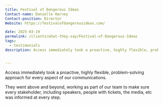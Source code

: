 ```yaml
---
title: Festival of Dangerous Ideas
Contact-name: Danielle Harvey
Contact-position: Director
Website: https://festivalofdangerousideas.com/

date: 2025-03-19
permalink: /clients/what-they-say/Festival-of-Dangerous-Ideas
tags:
  - testimonials
description: Access immediately took a proactive, highly flexible, problem-solving approach for every aspect of our communications.


---
```


Access immediately took a proactive, highly flexible, problem-solving approach for every aspect of our communications.

They went above and beyond, working as part of our team to make sure every stakeholder, including speakers, people with tickets, the media, etc was informed at every step.